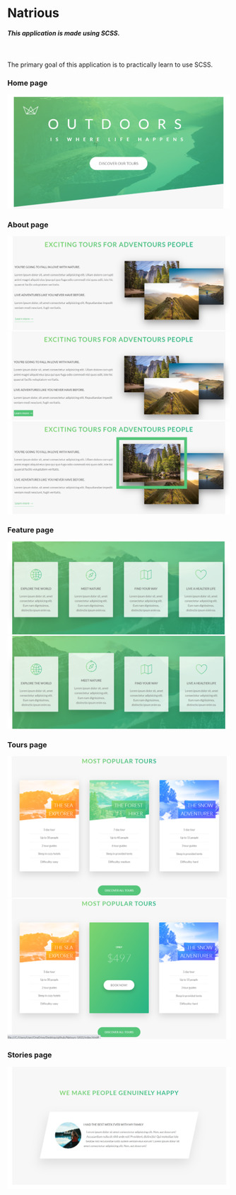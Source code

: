 <h1>Natrious</h1>
<h5>This application is made using SCSS.</h5>
</br>
<p>The primary goal of this application is to practically learn to use SCSS.</p>

<h3>Home page</h3>
<img src="img/readme/Screenshot_3.png" />

<h3>About page</h3>
<img src="img/readme/Screenshot_4.png" />
<img src="img/readme/Screenshot_5.png" />
<img src="img/readme/Screenshot_6.png" />

<h3>Feature page</h3>
<img src="img/readme/Screenshot_7.png" />
<img src="img/readme/Screenshot_8.png" />

<h3>Tours page</h3>
<img src="img/readme/Screenshot_9.png" />
<img src="img/readme/Screenshot_10.png" />

<h3>Stories page</h3>
<img src="img/readme/Screenshot_11.png" />





